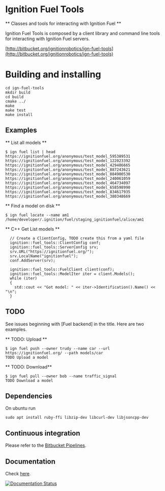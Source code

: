 # Ignition Fuel Tools

** Classes and tools for interacting with Ignition Fuel **

Ignition Fuel Tools is composed by a client library and command line tools for
interacting with Ignition Fuel servers.

  [http://bitbucket.org/ignitionrobotics/ign-fuel-tools](http://bitbucket.org/ignitionrobotics/ign-fuel-tools)

# Building and installing

```
cd ign-fuel-tools
mkdir build
cd build
cmake ../
make
make test
make install
```

## Examples

** List all models **
```
$ ign fuel list | head
https://ignitionfuel.org/anonymous/test_model_595389531
https://ignitionfuel.org/anonymous/test_model_122023392
https://ignitionfuel.org/anonymous/test_model_429486665
https://ignitionfuel.org/anonymous/test_model_887243621
https://ignitionfuel.org/anonymous/test_model_084900530
https://ignitionfuel.org/anonymous/test_model_240061059
https://ignitionfuel.org/anonymous/test_model_464734097
https://ignitionfuel.org/anonymous/test_model_658598990
https://ignitionfuel.org/anonymous/test_model_834617935
https://ignitionfuel.org/anonymous/test_model_380348669
```

** Find a model on disk **
```
$ ign fuel locate --name am1
/home/developer/.ignition/fuel/staging_ignitionfuel/alice/am1
```

** C++ Get List models **
```
  // Create a ClientConfig, TODO create this from a yaml file
  ignition::fuel_tools::ClientConfig conf;
  ignition::fuel_tools::ServerConfig srv;
  srv.URL("https://ignitionfuel.org/");
  srv.LocalName("ignitionfuel");
  conf.AddServer(srv);
  
  ignition::fuel_tools::FuelClient client(conf);
  ignition::fuel_tools::ModelIter iter = client.Models();
  while (iter)
  {
    std::cout << "Got model: " << iter->Identification().Name() << "\n";
  }
```

## TODO

See issues beginning with [Fuel backend] in the title. Here are two examples.

** TODO: Upload **
```
$ ign fuel push --owner trudy --name car --url https://ignitionfuel.org/ --path models/car
TODO Upload a model
```

** TODO: Download**
```
$ ign fuel pull --owner bob --name traffic_signal
TODO Download a model
```

## Dependencies
On ubuntu run
```
sudo apt install ruby-ffi libzip-dev libcurl-dev libjsoncpp-dev
```

## Continuous integration

Please refer to the [Bitbucket Pipelines](https://bitbucket.org/ignitionrobotics/ign-fuel-tools/addon/pipelines/home#!/).


## Documentation

Check [here](http://ignition-fuel-tools.readthedocs.io/en/default/).

[![Documentation Status](https://readthedocs.org/projects/ignition-fuel-tools/badge/?version=default)](https://readthedocs.org/projects/ignition-fuel-tools/?badge=default)

